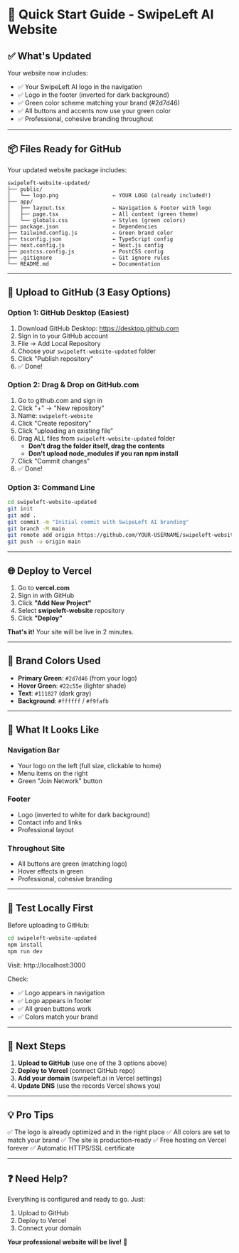 # 🚀 Quick Start Guide - SwipeLeft AI Website

## ✅ What's Updated

Your website now includes:
- ✅ Your SwipeLeft AI logo in the navigation
- ✅ Logo in the footer (inverted for dark background)
- ✅ Green color scheme matching your brand (#2d7d46)
- ✅ All buttons and accents now use your green color
- ✅ Professional, cohesive branding throughout

---

## 📦 Files Ready for GitHub

Your updated website package includes:

```
swipeleft-website-updated/
├── public/
│   └── logo.png                 ← YOUR LOGO (already included!)
├── app/
│   ├── layout.tsx               ← Navigation & Footer with logo
│   ├── page.tsx                 ← All content (green theme)
│   └── globals.css              ← Styles (green colors)
├── package.json                 ← Dependencies
├── tailwind.config.js           ← Green brand color
├── tsconfig.json                ← TypeScript config
├── next.config.js               ← Next.js config
├── postcss.config.js            ← PostCSS config
├── .gitignore                   ← Git ignore rules
└── README.md                    ← Documentation

```

---

## 🎯 Upload to GitHub (3 Easy Options)

### **Option 1: GitHub Desktop (Easiest)**

1. Download GitHub Desktop: https://desktop.github.com
2. Sign in to your GitHub account
3. File → Add Local Repository
4. Choose your `swipeleft-website-updated` folder
5. Click "Publish repository"
6. ✅ Done!

### **Option 2: Drag & Drop on GitHub.com**

1. Go to github.com and sign in
2. Click "+" → "New repository"
3. Name: `swipeleft-website`
4. Click "Create repository"
5. Click "uploading an existing file"
6. Drag ALL files from `swipeleft-website-updated` folder
   - **Don't drag the folder itself, drag the contents**
   - **Don't upload node_modules if you ran npm install**
7. Click "Commit changes"
8. ✅ Done!

### **Option 3: Command Line**

```bash
cd swipeleft-website-updated
git init
git add .
git commit -m "Initial commit with SwipeLeft AI branding"
git branch -M main
git remote add origin https://github.com/YOUR-USERNAME/swipeleft-website.git
git push -u origin main
```

---

## 🌐 Deploy to Vercel

1. Go to **vercel.com**
2. Sign in with GitHub
3. Click **"Add New Project"**
4. Select **swipeleft-website** repository
5. Click **"Deploy"**

**That's it!** Your site will be live in 2 minutes.

---

## 🎨 Brand Colors Used

- **Primary Green**: `#2d7d46` (from your logo)
- **Hover Green**: `#22c55e` (lighter shade)
- **Text**: `#111827` (dark gray)
- **Background**: `#ffffff` / `#f9fafb`

---

## 📸 What It Looks Like

### Navigation Bar
- Your logo on the left (full size, clickable to home)
- Menu items on the right
- Green "Join Network" button

### Footer
- Logo (inverted to white for dark background)
- Contact info and links
- Professional layout

### Throughout Site
- All buttons are green (matching logo)
- Hover effects in green
- Professional, cohesive branding

---

## 🔧 Test Locally First

Before uploading to GitHub:

```bash
cd swipeleft-website-updated
npm install
npm run dev
```

Visit: http://localhost:3000

Check:
- ✅ Logo appears in navigation
- ✅ Logo appears in footer
- ✅ All green buttons work
- ✅ Colors match your brand

---

## 📝 Next Steps

1. **Upload to GitHub** (use one of the 3 options above)
2. **Deploy to Vercel** (connect GitHub repo)
3. **Add your domain** (swipeleft.ai in Vercel settings)
4. **Update DNS** (use the records Vercel shows you)

---

## 💡 Pro Tips

✅ The logo is already optimized and in the right place
✅ All colors are set to match your brand
✅ The site is production-ready
✅ Free hosting on Vercel forever
✅ Automatic HTTPS/SSL certificate

---

## ❓ Need Help?

Everything is configured and ready to go. Just:
1. Upload to GitHub
2. Deploy to Vercel
3. Connect your domain

**Your professional website will be live!** 🎉
